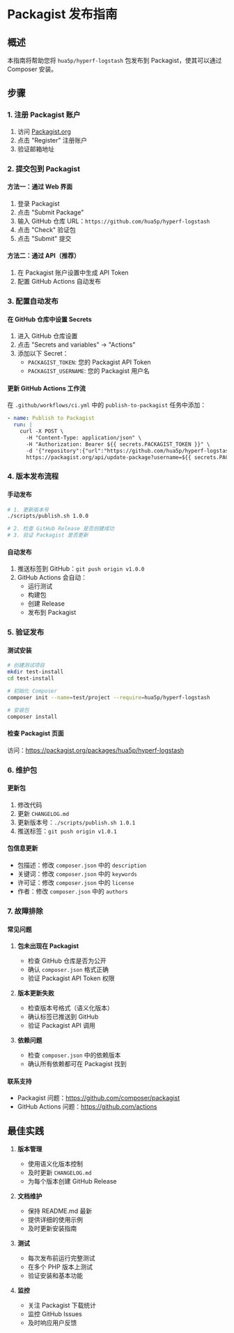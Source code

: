 # Packagist 发布指南

## 概述

本指南将帮助您将 `hua5p/hyperf-logstash` 包发布到 Packagist，使其可以通过 Composer 安装。

## 步骤

### 1. 注册 Packagist 账户

1. 访问 [Packagist.org](https://packagist.org/)
2. 点击 "Register" 注册账户
3. 验证邮箱地址

### 2. 提交包到 Packagist

#### 方法一：通过 Web 界面

1. 登录 Packagist
2. 点击 "Submit Package"
3. 输入 GitHub 仓库 URL：`https://github.com/hua5p/hyperf-logstash`
4. 点击 "Check" 验证包
5. 点击 "Submit" 提交

#### 方法二：通过 API（推荐）

1. 在 Packagist 账户设置中生成 API Token
2. 配置 GitHub Actions 自动发布

### 3. 配置自动发布

#### 在 GitHub 仓库中设置 Secrets

1. 进入 GitHub 仓库设置
2. 点击 "Secrets and variables" → "Actions"
3. 添加以下 Secret：
   - `PACKAGIST_TOKEN`: 您的 Packagist API Token
   - `PACKAGIST_USERNAME`: 您的 Packagist 用户名

#### 更新 GitHub Actions 工作流

在 `.github/workflows/ci.yml` 中的 `publish-to-packagist` 任务中添加：

```yaml
- name: Publish to Packagist
  run: |
    curl -X POST \
      -H "Content-Type: application/json" \
      -H "Authorization: Bearer ${{ secrets.PACKAGIST_TOKEN }}" \
      -d '{"repository":{"url":"https://github.com/hua5p/hyperf-logstash"}}' \
      https://packagist.org/api/update-package?username=${{ secrets.PACKAGIST_USERNAME }}
```

### 4. 版本发布流程

#### 手动发布

```bash
# 1. 更新版本号
./scripts/publish.sh 1.0.0

# 2. 检查 GitHub Release 是否创建成功
# 3. 验证 Packagist 是否更新
```

#### 自动发布

1. 推送标签到 GitHub：`git push origin v1.0.0`
2. GitHub Actions 会自动：
   - 运行测试
   - 构建包
   - 创建 Release
   - 发布到 Packagist

### 5. 验证发布

#### 测试安装

```bash
# 创建测试项目
mkdir test-install
cd test-install

# 初始化 Composer
composer init --name=test/project --require=hua5p/hyperf-logstash

# 安装包
composer install
```

#### 检查 Packagist 页面

访问：https://packagist.org/packages/hua5p/hyperf-logstash

### 6. 维护包

#### 更新包

1. 修改代码
2. 更新 `CHANGELOG.md`
3. 更新版本号：`./scripts/publish.sh 1.0.1`
4. 推送标签：`git push origin v1.0.1`

#### 包信息更新

- 包描述：修改 `composer.json` 中的 `description`
- 关键词：修改 `composer.json` 中的 `keywords`
- 许可证：修改 `composer.json` 中的 `license`
- 作者：修改 `composer.json` 中的 `authors`

### 7. 故障排除

#### 常见问题

1. **包未出现在 Packagist**
   - 检查 GitHub 仓库是否为公开
   - 确认 `composer.json` 格式正确
   - 验证 Packagist API Token 权限

2. **版本更新失败**
   - 检查版本号格式（语义化版本）
   - 确认标签已推送到 GitHub
   - 验证 Packagist API 调用

3. **依赖问题**
   - 检查 `composer.json` 中的依赖版本
   - 确认所有依赖都可在 Packagist 找到

#### 联系支持

- Packagist 问题：https://github.com/composer/packagist
- GitHub Actions 问题：https://github.com/actions

## 最佳实践

1. **版本管理**
   - 使用语义化版本控制
   - 及时更新 `CHANGELOG.md`
   - 为每个版本创建 GitHub Release

2. **文档维护**
   - 保持 README.md 最新
   - 提供详细的使用示例
   - 及时更新安装指南

3. **测试**
   - 每次发布前运行完整测试
   - 在多个 PHP 版本上测试
   - 验证安装和基本功能

4. **监控**
   - 关注 Packagist 下载统计
   - 监控 GitHub Issues
   - 及时响应用户反馈 